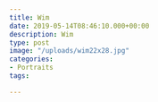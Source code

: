 ```yaml
---
title: Wim
date: 2019-05-14T08:46:10.000+00:00
description: Wim
type: post
image: "/uploads/wim22x28.jpg"
categories:
- Portraits
tags:

---
```

